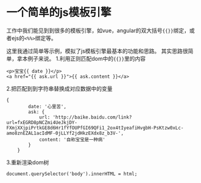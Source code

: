 # 一个简单的js模板引擎
工作中我们能见到到很多的模板引擎，如vue，angular的双大括号`{{}}`绑定，或者ejs的`<%%>`绑定等。

这里我通过简单等示例，模拟了js模板引擎最基本的功能和思路。
其实思路很简单，拿本例子来说。
1.利用正则匹配dom中的`{{}}`里的内容
```
<p>宝宝{{ date }}</p>
<a href="{{ ask.url }}">{{ ask.content }}</a>
```
2.把匹配到到字符串替换成对应数据中的变量
```
{
        date: '心里苦',
        ask: {
            url: 'http://baike.baidu.com/link?url=fxEGRD8pNCZmi4UeJkjDY-FXmjXXjpiPrtkGE8d6Hr1fYfOUPfGI69QFi1_2ox4tIyeafiHvgbH-PsKtzw0xLc-amo8znEZAL1acIdMF-0jLLYf2jdHkzEXdx8z_b3V-',
            content: '自称宝宝是一种病'
        }
    }
```
3.重新渲染dom树
```
document.querySelector('body').innerHTML = html;
```

